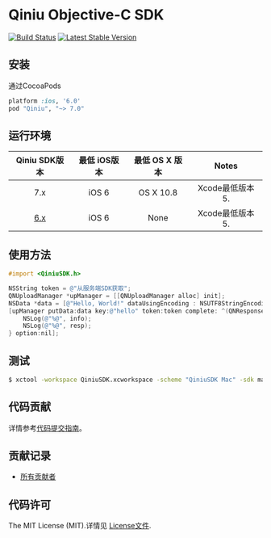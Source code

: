 # Qiniu Objective-C SDK

[![Build Status](https://travis-ci.org/qiniu/objective-c-sdk.svg?branch=master)](https://travis-ci.org/qiniu/objective-c-sdk)
[![Latest Stable Version](https://badge.fury.io/co/Qiniu.png)](https://github.com/qiniu/objective-c-sdk/releases)

## 安装

通过CocoaPods

```ruby
platform :ios, '6.0'
pod "Qiniu", "~> 7.0"
```

## 运行环境

| Qiniu SDK版本 | 最低 iOS版本   | 最低 OS X 版本  |                                   Notes                                   |
|:--------------------:|:---------------------------:|:----------------------------:|:-------------------------------------------------------------------------:|
|          7.x         |            iOS 6            |           OS X 10.8          | Xcode最低版本 5.  |
|          [6.x](https://github.com/qiniu/ios-sdk)         |            iOS 6            |         None        |Xcode最低版本 5. |


## 使用方法

```objective-c
#import <QiniuSDK.h>

NSString token = @"从服务端SDK获取";
QNUploadManager *upManager = [[QNUploadManager alloc] init];
NSData *data = [@"Hello, World!" dataUsingEncoding : NSUTF8StringEncoding];
[upManager putData:data key:@"hello" token:token complete: ^(QNResponseInfo *info, NSString *key, NSDictionary *resp) {
    NSLog(@"%@", info);
    NSLog(@"%@", resp);
} option:nil];

```


## 测试

``` bash
$ xctool -workspace QiniuSDK.xcworkspace -scheme "QiniuSDK Mac" -sdk macosx -configuration Release test -test-sdk macosx
```


## 代码贡献

详情参考[代码提交指南](https://github.com/qiniu/objective-c-sdk/blob/master/CONTRIBUTING.md)。

## 贡献记录

- [所有贡献者](https://github.com/qiniu/objective-c-sdk/contributors)


## 代码许可

The MIT License (MIT).详情见 [License文件](https://github.com/qiniu/objective-c-sdk/blob/master/LICENSE).
